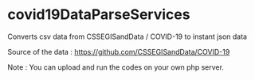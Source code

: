 # covid19DataParseServices
Converts csv data from CSSEGISandData / COVID-19 to instant json data

Source of the data : https://github.com/CSSEGISandData/COVID-19

Note : You can upload and run the codes on your own php server.
